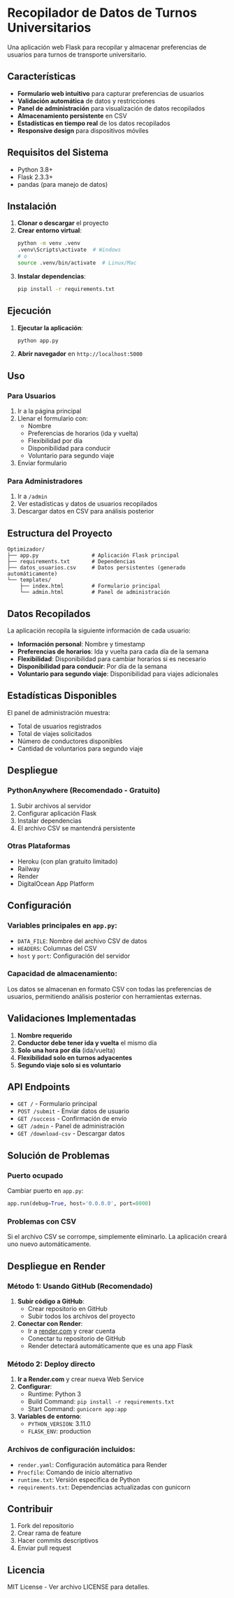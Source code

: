 # Recopilador de Datos de Turnos Universitarios

Una aplicación web Flask para recopilar y almacenar preferencias de usuarios para turnos de transporte universitario.

## Características

- **Formulario web intuitivo** para capturar preferencias de usuarios
- **Validación automática** de datos y restricciones
- **Panel de administración** para visualización de datos recopilados
- **Almacenamiento persistente** en CSV
- **Estadísticas en tiempo real** de los datos recopilados
- **Responsive design** para dispositivos móviles

## Requisitos del Sistema

- Python 3.8+
- Flask 2.3.3+
- pandas (para manejo de datos)

## Instalación

1. **Clonar o descargar** el proyecto
2. **Crear entorno virtual**:
   ```bash
   python -m venv .venv
   .venv\Scripts\activate  # Windows
   # o
   source .venv/bin/activate  # Linux/Mac
   ```
3. **Instalar dependencias**:
   ```bash
   pip install -r requirements.txt
   ```

## Ejecución

1. **Ejecutar la aplicación**:
   ```bash
   python app.py
   ```
2. **Abrir navegador** en `http://localhost:5000`

## Uso

### Para Usuarios
1. Ir a la página principal
2. Llenar el formulario con:
   - Nombre
   - Preferencias de horarios (ida y vuelta)
   - Flexibilidad por día
   - Disponibilidad para conducir
   - Voluntario para segundo viaje
3. Enviar formulario

### Para Administradores
1. Ir a `/admin`
2. Ver estadísticas y datos de usuarios recopilados
3. Descargar datos en CSV para análisis posterior

## Estructura del Proyecto

```
Optimizador/
├── app.py                 # Aplicación Flask principal
├── requirements.txt       # Dependencias
├── datos_usuarios.csv     # Datos persistentes (generado automáticamente)
└── templates/
    ├── index.html         # Formulario principal
    └── admin.html         # Panel de administración
```

## Datos Recopilados

La aplicación recopila la siguiente información de cada usuario:
- **Información personal**: Nombre y timestamp
- **Preferencias de horarios**: Ida y vuelta para cada día de la semana
- **Flexibilidad**: Disponibilidad para cambiar horarios si es necesario
- **Disponibilidad para conducir**: Por día de la semana
- **Voluntario para segundo viaje**: Disponibilidad para viajes adicionales

## Estadísticas Disponibles

El panel de administración muestra:
- Total de usuarios registrados
- Total de viajes solicitados
- Número de conductores disponibles
- Cantidad de voluntarios para segundo viaje

## Despliegue

### PythonAnywhere (Recomendado - Gratuito)
1. Subir archivos al servidor
2. Configurar aplicación Flask
3. Instalar dependencias
4. El archivo CSV se mantendrá persistente

### Otras Plataformas
- Heroku (con plan gratuito limitado)
- Railway
- Render
- DigitalOcean App Platform

## Configuración

### Variables principales en `app.py`:
- `DATA_FILE`: Nombre del archivo CSV de datos
- `HEADERS`: Columnas del CSV
- `host` y `port`: Configuración del servidor

### Capacidad de almacenamiento:
Los datos se almacenan en formato CSV con todas las preferencias de usuarios, permitiendo análisis posterior con herramientas externas.

## Validaciones Implementadas

1. **Nombre requerido**
2. **Conductor debe tener ida y vuelta** el mismo día
3. **Solo una hora por día** (ida/vuelta)
4. **Flexibilidad solo en turnos adyacentes**
5. **Segundo viaje solo si es voluntario**

## API Endpoints

- `GET /` - Formulario principal
- `POST /submit` - Enviar datos de usuario
- `GET /success` - Confirmación de envío
- `GET /admin` - Panel de administración
- `GET /download-csv` - Descargar datos

## Solución de Problemas

### Puerto ocupado
Cambiar puerto en `app.py`:
```python
app.run(debug=True, host='0.0.0.0', port=8000)
```

### Problemas con CSV
Si el archivo CSV se corrompe, simplemente eliminarlo. La aplicación creará uno nuevo automáticamente.

## Despliegue en Render

### Método 1: Usando GitHub (Recomendado)
1. **Subir código a GitHub**:
   - Crear repositorio en GitHub
   - Subir todos los archivos del proyecto
2. **Conectar con Render**:
   - Ir a [render.com](https://render.com) y crear cuenta
   - Conectar tu repositorio de GitHub
   - Render detectará automáticamente que es una app Flask

### Método 2: Deploy directo
1. **Ir a Render.com** y crear nueva Web Service
2. **Configurar**:
   - Runtime: Python 3
   - Build Command: `pip install -r requirements.txt`
   - Start Command: `gunicorn app:app`
3. **Variables de entorno**:
   - `PYTHON_VERSION`: 3.11.0
   - `FLASK_ENV`: production

### Archivos de configuración incluidos:
- `render.yaml`: Configuración automática para Render
- `Procfile`: Comando de inicio alternativo
- `runtime.txt`: Versión específica de Python
- `requirements.txt`: Dependencias actualizadas con gunicorn

## Contribuir

1. Fork del repositorio
2. Crear rama de feature
3. Hacer commits descriptivos
4. Enviar pull request

## Licencia

MIT License - Ver archivo LICENSE para detalles.
